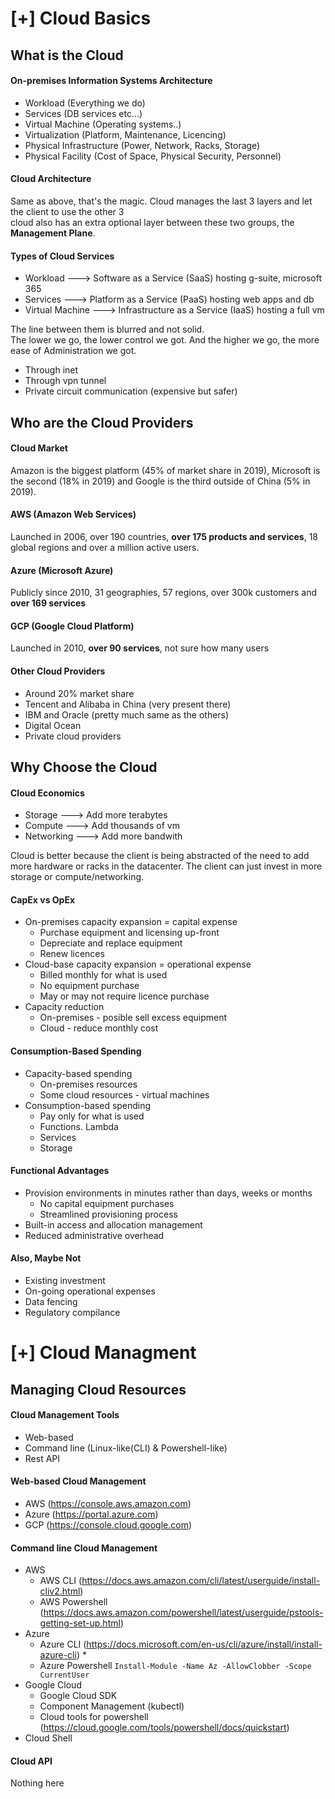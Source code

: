 # [+] Cloud Basics

## What is the Cloud

#### On-premises Information Systems Architecture 
- Workload                              (Everything we do)
- Services                              (DB services etc...)
- Virtual Machine                       (Operating systems..)
- Virtualization                        (Platform, Maintenance, Licencing)
- Physical Infrastructure               (Power, Network, Racks, Storage)
- Physical Facility                     (Cost of Space, Physical Security, Personnel)

#### Cloud Architecture
Same as above, that's the magic. Cloud manages the last 3 layers and let the client to use the other 3 \
cloud also has an extra optional layer between these two groups, the **Management Plane**.

#### Types of Cloud Services

- Workload ---> Software as a Service (SaaS)       hosting g-suite, microsoft 365
- Services ---> Platform as a Service (PaaS)       hosting web apps and db
- Virtual Machine ---> Infrastructure as a Service (IaaS) hosting a full vm

The line between them is blurred and not solid. \
The lower we go, the lower control we got. And the higher we go, the more ease of Administration we got.

- Through inet
- Through vpn tunnel
- Private circuit communication (expensive but safer)

## Who are the Cloud Providers

#### Cloud Market

Amazon is the biggest platform (45% of market share in 2019), Microsoft is the second (18% in 2019) and Google is the third
outside of China (5% in 2019).

#### AWS (Amazon Web Services)

Launched in 2006, over 190 countries, **over 175 products and services**, 18 global regions and over a million active users.

#### Azure (Microsoft Azure)

Publicly since 2010, 31 geographies, 57 regions, over 300k customers and **over 169 services**

#### GCP (Google Cloud Platform)

Launched in 2010, **over 90 services**, not sure how many users

#### Other Cloud Providers

- Around 20% market share
- Tencent and Alibaba in China (very present there)
- IBM and Oracle (pretty much same as the others)
- Digital Ocean
- Private cloud providers

## Why Choose the Cloud

#### Cloud Economics 
- Storage ---> Add more terabytes
- Compute ---> Add thousands of vm 
- Networking ---> Add more bandwith
  
Cloud is better because the client is being abstracted of the need to add more hardware or racks in the datacenter. The client can just invest in more storage or compute/networking.

#### CapEx vs OpEx

- On-premises capacity expansion = capital expense
    - Purchase equipment and licensing up-front
    - Depreciate and replace equipment
    - Renew licences
- Cloud-base capacity expansion = operational expense
    - Billed monthly for what is used
    - No equipment purchase
    - May or may not require licence purchase
- Capacity reduction
    - On-premises - posible sell excess equipment
    - Cloud - reduce monthly cost

#### Consumption-Based Spending
- Capacity-based spending
    - On-premises resources
    - Some cloud resources - virtual machines
- Consumption-based spending
    - Pay only for what is used
    - Functions. Lambda
    - Services
    - Storage

#### Functional Advantages
- Provision environments in minutes rather than days, weeks or months 
    - No capital equipment purchases
    - Streamlined provisioning process
- Built-in access and allocation management
- Reduced administrative overhead

#### Also, Maybe Not
- Existing investment
- On-going operational expenses
- Data fencing
- Regulatory compilance


# [+] Cloud Managment

## Managing Cloud Resources

#### Cloud Management Tools
- Web-based
- Command line (Linux-like(CLI) & Powershell-like)
- Rest API 

#### Web-based Cloud Management
- AWS (https://console.aws.amazon.com)
- Azure (https://portal.azure.com)
- GCP (https://console.cloud.google.com)

#### Command line Cloud Management
- AWS
    - AWS CLI (https://docs.aws.amazon.com/cli/latest/userguide/install-cliv2.html)
    - AWS Powershell (https://docs.aws.amazon.com/powershell/latest/userguide/pstools-getting-set-up.html)
- Azure
    - Azure CLI (https://docs.microsoft.com/en-us/cli/azure/install/install-azure-cli) *
    - Azure Powershell ```Install-Module -Name Az -AllowClobber -Scope CurrentUser```
- Google Cloud
    - Google Cloud SDK
    - Component Management (kubectl)
    - Cloud tools for powershell (https://cloud.google.com/tools/powershell/docs/quickstart)
- Cloud Shell  

#### Cloud API
Nothing here